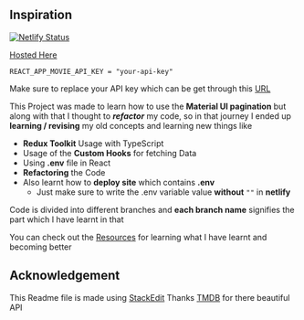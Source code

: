 ## Inspiration
[![Netlify Status](https://api.netlify.com/api/v1/badges/26bbfd5f-a6df-4400-8060-2b7ae29b83fb/deploy-status)](https://app.netlify.com/sites/learn-material-ui-pagination/deploys)

[Hosted Here](https://learn-material-ui-pagination.netlify.app/)

    REACT_APP_MOVIE_API_KEY = "your-api-key"
     
Make sure to replace your API key which can be get through this  [URL](https://www.themoviedb.org/settings/api)

This Project was made to learn how to use the **Material UI pagination** but along with that I thought to ***refactor*** my code, so in that journey I ended up **learning / revising** my old concepts and learning new things like 

 - **Redux Toolkit** Usage with TypeScript 
 - Usage of the **Custom Hooks** for fetching Data 
 - Using **.env** file in React
 - **Refactoring** the Code
 - Also learnt how to **deploy site** which contains **.env** 
	 - Just make sure to write the .env variable value **without** `""` in **netlify**

Code is divided into different branches and **each branch name** signifies the part which I have learnt in that 

You can check out the [Resources](https://github.com/anshkush92college/learn-material-ui-pagination/blob/done/Resources.md) for learning what I have learnt and becoming better


## Acknowledgement
This Readme file is made using [StackEdit](https://stackedit.io/app#)
Thanks [TMDB](https://www.themoviedb.org/) for there beautiful API